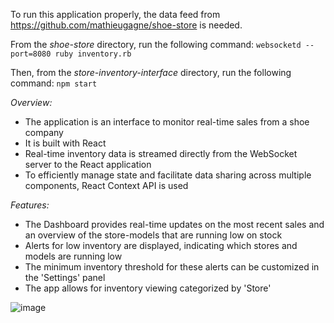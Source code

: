To run this application properly, the data feed from https://github.com/mathieugagne/shoe-store is needed.

From the _shoe-store_ directory, run the following command:
`websocketd --port=8080 ruby inventory.rb`

Then, from the _store-inventory-interface_ directory, run the following command:
`npm start`

*Overview:*
- The application is an interface to monitor real-time sales from a shoe company
- It is built with React
- Real-time inventory data is streamed directly from the WebSocket server to the React application
- To efficiently manage state and facilitate data sharing across multiple components, React Context API is used

*Features:*
- The Dashboard provides real-time updates on the most recent sales and an overview of the store-models that are running low on stock
- Alerts for low inventory are displayed, indicating which stores and models are running low
- The minimum inventory threshold for these alerts can be customized in the 'Settings' panel
- The app allows for inventory viewing categorized by 'Store'

![image](https://github.com/gitface4/store-inventory-interface/assets/139724361/e216eb41-1c92-4fb3-9114-3372ec322548)
